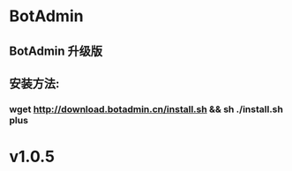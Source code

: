 # BotAdmin
## BotAdmin 升级版
## 安装方法:
### wget http://download.botadmin.cn/install.sh && sh ./install.sh plus
# v1.0.5
